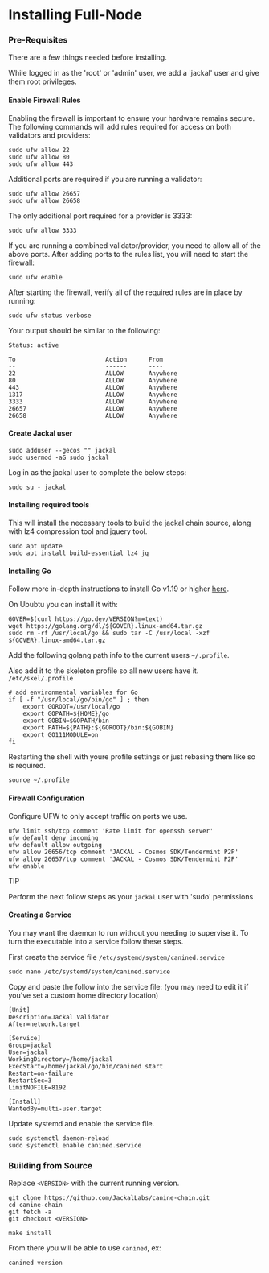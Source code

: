 # Installing Full-Node

### Pre-Requisites[​](https://docs.jackalprotocol.com/docs/nodes/install#pre-requisites) <a href="#pre-requisites" id="pre-requisites"></a>

There are a few things needed before installing.

While logged in as the 'root' or 'admin' user, we add a 'jackal' user and give them root privileges.

#### Enable Firewall Rules[​](https://docs.jackalprotocol.com/docs/nodes/install#enable-firewall-rules) <a href="#enable-firewall-rules" id="enable-firewall-rules"></a>

Enabling the firewall is important to ensure your hardware remains secure. The following commands will add rules required for access on both validators and providers:

```
sudo ufw allow 22
sudo ufw allow 80
sudo ufw allow 443
```

Additional ports are required if you are running a validator:

```
sudo ufw allow 26657
sudo ufw allow 26658
```

The only additional port required for a provider is 3333:

```
sudo ufw allow 3333
```

If you are running a combined validator/provider, you need to allow all of the above ports. After adding ports to the rules list, you will need to start the firewall:

```
sudo ufw enable
```

After starting the firewall, verify all of the required rules are in place by running:

```
sudo ufw status verbose
```

Your output should be similar to the following:

```
Status: active

To                         Action      From
--                         ------      ----
22                         ALLOW       Anywhere
80                         ALLOW       Anywhere
443                        ALLOW       Anywhere
1317                       ALLOW       Anywhere
3333                       ALLOW       Anywhere
26657                      ALLOW       Anywhere
26658                      ALLOW       Anywhere
```

#### Create Jackal user[​](https://docs.jackalprotocol.com/docs/nodes/install#create-jackal-user) <a href="#create-jackal-user" id="create-jackal-user"></a>

```
sudo adduser --gecos "" jackal
sudo usermod -aG sudo jackal
```

Log in as the jackal user to complete the below steps:

```
sudo su - jackal
```

#### Installing required tools[​](https://docs.jackalprotocol.com/docs/nodes/install#installing-required-tools) <a href="#installing-required-tools" id="installing-required-tools"></a>

This will install the necessary tools to build the jackal chain source, along with lz4 compression tool and jquery tool.

```
sudo apt update
sudo apt install build-essential lz4 jq
```

#### Installing Go[​](https://docs.jackalprotocol.com/docs/nodes/install#installing-go) <a href="#installing-go" id="installing-go"></a>

Follow more in-depth instructions to install Go v1.19 or higher [here](https://golang.org/doc/install).

On Ububtu you can install it with:

```
GOVER=$(curl https://go.dev/VERSION?m=text)
wget https://golang.org/dl/${GOVER}.linux-amd64.tar.gz
sudo rm -rf /usr/local/go && sudo tar -C /usr/local -xzf ${GOVER}.linux-amd64.tar.gz
```

Add the following golang path info to the current users `~/.profile`.

Also add it to the skeleton profile so all new users have it. `/etc/skel/.profile`

```
# add environmental variables for Go
if [ -f "/usr/local/go/bin/go" ] ; then
    export GOROOT=/usr/local/go
    export GOPATH=${HOME}/go
    export GOBIN=$GOPATH/bin
    export PATH=${PATH}:${GOROOT}/bin:${GOBIN}
    export GO111MODULE=on
fi
```

Restarting the shell with youre profile settings or just rebasing them like so is required.

```
source ~/.profile
```

#### Firewall Configuration[​](https://docs.jackalprotocol.com/docs/nodes/nodes/installation#firewall-configuration) <a href="#firewall-configuration" id="firewall-configuration"></a>

Configure UFW to only accept traffic on ports we use.

```
ufw limit ssh/tcp comment 'Rate limit for openssh server'
ufw default deny incoming
ufw default allow outgoing
ufw allow 26656/tcp comment 'JACKAL - Cosmos SDK/Tendermint P2P'
ufw allow 26657/tcp comment 'JACKAL - Cosmos SDK/Tendermint P2P'
ufw enable
```

TIP

Perform the next follow steps as your `jackal` user with 'sudo' permissions

#### Creating a Service[​](https://docs.jackalprotocol.com/docs/nodes/nodes/installation#creating-a-service) <a href="#creating-a-service" id="creating-a-service"></a>

You may want the daemon to run without you needing to supervise it. To turn the executable into a service follow these steps.

First create the service file `/etc/systemd/system/canined.service`

```
sudo nano /etc/systemd/system/canined.service
```

Copy and paste the follow into the service file: (you may need to edit it if you've set a custom home directory location)

```
[Unit]
Description=Jackal Validator
After=network.target

[Service]
Group=jackal
User=jackal
WorkingDirectory=/home/jackal
ExecStart=/home/jackal/go/bin/canined start
Restart=on-failure
RestartSec=3
LimitNOFILE=8192

[Install]
WantedBy=multi-user.target
```

Update systemd and enable the service file.

```
sudo systemctl daemon-reload
sudo systemctl enable canined.service
```

### Building from Source[​](https://docs.jackalprotocol.com/docs/nodes/nodes/installation#building-from-source) <a href="#building-from-source" id="building-from-source"></a>

Replace `<VERSION>` with the current running version.

```
git clone https://github.com/JackalLabs/canine-chain.git
cd canine-chain
git fetch -a
git checkout <VERSION>

make install
```

From there you will be able to use `canined`, ex:

```
canined version
```
